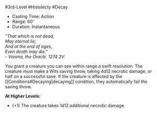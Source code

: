 #3rd-Level #Histolecty #Decay
 
- Casting Time: Action
- Range: 60'
- Duration: Instantaneous
 
_"That which is not dead,_  
_May eternal lie;_  
_And at the end of ages,_  
_Even death may die."_  
_- Vorona, the Oracle. 1274 2V._
 
You grant a creature you can see within range a swift resolution. The creature must make a Wits saving throw, taking 4d12 necrotic damage, or half on a successful save. If the creature is affected by the [[Conditions#Decaying|decaying]] condition, they automatically fail the saving throw.
 
**At Higher Levels:** 
* (+1) The creature takes 1d12 additional necrotic damage.
